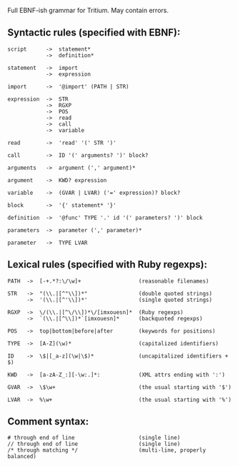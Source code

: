 Full EBNF-ish grammar for Tritium. May contain errors.

Syntactic rules (specified with EBNF):
--------------------------------------

    script      ->  statement*
                ->  definition*

    statement   ->  import
                ->  expression
                
    import      ->  '@import' (PATH | STR)

    expression  ->  STR
                ->  RGXP
                ->  POS
                ->  read
                ->  call
                ->  variable
                
    read        ->  'read' '(' STR ')'

    call        ->  ID '(' arguments? ')' block?

    arguments   ->  argument (',' argument)*

    argument    ->  KWD? expression

    variable    ->  (GVAR | LVAR) ('=' expression)? block?

    block       ->  '{' statement* '}'
    
    definition  ->  '@func' TYPE '.' id '(' parameters? ')' block
    
    parameters  ->  parameter (',' parameter)*
    
    parameter   ->  TYPE LVAR


Lexical rules (specified with Ruby regexps):
--------------------------------------------

    PATH  ->  [-+.*?:\/\w]+                  (reasonable filenames)

    STR   ->  "(\\.|[^"\\])*"                (double quoted strings)
          ->  '(\\.|[^'\\])*'                (single quoted strings)

    RGXP  ->  \/(\\.|[^\/\\])*\/[imxouesn]*  (Ruby regexps)
          ->  `(\\.|[^\\])*`[imxouesn]*      (backquoted regexps)

    POS   ->  top|bottom|before|after        (keywords for positions)

    TYPE  ->  [A-Z](\w)*                     (capitalized identifiers)

    ID    ->  \$|[_a-z](\w|\$)*              (uncapitalized identifiers + $)
    
    KWD   ->  [a-zA-Z_:][-\w:.]*:            (XML attrs ending with ':')

    GVAR  ->  \$\w+                          (the usual starting with '$')

    LVAR  ->  %\w+                           (the usual starting with '%')

Comment syntax:
---------------

    # through end of line                    (single line)
    // through end of line                   (single line)
    /* through matching */                   (multi-line, properly balanced)